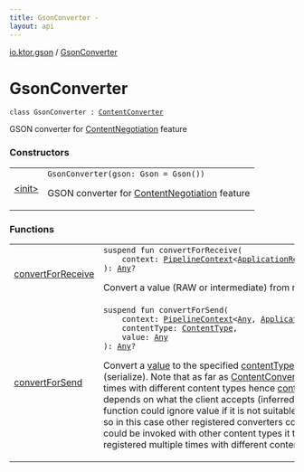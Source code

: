 ```yaml
---
title: GsonConverter - 
layout: api
---
```


<div class='api-docs-breadcrumbs'><a href="../index.html">io.ktor.gson</a> / <a href="./index.html">GsonConverter</a></div>

# GsonConverter

<div class="signature"><code><span class="keyword">class </span><span class="identifier">GsonConverter</span>&nbsp;<span class="symbol">:</span>&nbsp;<a href="../../io.ktor.features/-content-converter/index.html"><span class="identifier">ContentConverter</span></a></code></div>

GSON converter for <a href="../../io.ktor.features/-content-negotiation/index.html">ContentNegotiation</a> feature

### Constructors

<table class="api-docs-table">
<tbody>
<tr>
<td markdown="1">

<a href="-init-.html">&lt;init&gt;</a>


</td>
<td markdown="1">
<div class="signature"><code><span class="identifier">GsonConverter</span><span class="symbol">(</span><span class="parameterName" id="io.ktor.gson.GsonConverter$<init>(com.google.gson.Gson)/gson">gson</span><span class="symbol">:</span>&nbsp;<span class="identifier">Gson</span>&nbsp;<span class="symbol">=</span>&nbsp;Gson()<span class="symbol">)</span></code></div>

GSON converter for <a href="../../io.ktor.features/-content-negotiation/index.html">ContentNegotiation</a> feature


</td>
</tr>
</tbody>
</table>

### Functions

<table class="api-docs-table">
<tbody>
<tr>
<td markdown="1">

<a href="convert-for-receive.html">convertForReceive</a>


</td>
<td markdown="1">
<div class="signature"><code><span class="keyword">suspend</span> <span class="keyword">fun </span><span class="identifier">convertForReceive</span><span class="symbol">(</span><br/>&nbsp;&nbsp;&nbsp;&nbsp;<span class="parameterName" id="io.ktor.gson.GsonConverter$convertForReceive(io.ktor.util.pipeline.PipelineContext((io.ktor.request.ApplicationReceiveRequest, io.ktor.application.ApplicationCall)))/context">context</span><span class="symbol">:</span>&nbsp;<a href="../../io.ktor.util.pipeline/-pipeline-context/index.html"><span class="identifier">PipelineContext</span></a><span class="symbol">&lt;</span><a href="../../io.ktor.request/-application-receive-request/index.html"><span class="identifier">ApplicationReceiveRequest</span></a><span class="symbol">,</span>&nbsp;<a href="../../io.ktor.application/-application-call/index.html"><span class="identifier">ApplicationCall</span></a><span class="symbol">&gt;</span><br/><span class="symbol">)</span><span class="symbol">: </span><a href="https://kotlinlang.org/api/latest/jvm/stdlib/kotlin/-any/index.html"><span class="identifier">Any</span></a><span class="symbol">?</span></code></div>

Convert a value (RAW or intermediate) from receive pipeline (deserialize)


</td>
</tr>
<tr>
<td markdown="1">

<a href="convert-for-send.html">convertForSend</a>


</td>
<td markdown="1">
<div class="signature"><code><span class="keyword">suspend</span> <span class="keyword">fun </span><span class="identifier">convertForSend</span><span class="symbol">(</span><br/>&nbsp;&nbsp;&nbsp;&nbsp;<span class="parameterName" id="io.ktor.gson.GsonConverter$convertForSend(io.ktor.util.pipeline.PipelineContext((kotlin.Any, io.ktor.application.ApplicationCall)), io.ktor.http.ContentType, kotlin.Any)/context">context</span><span class="symbol">:</span>&nbsp;<a href="../../io.ktor.util.pipeline/-pipeline-context/index.html"><span class="identifier">PipelineContext</span></a><span class="symbol">&lt;</span><a href="https://kotlinlang.org/api/latest/jvm/stdlib/kotlin/-any/index.html"><span class="identifier">Any</span></a><span class="symbol">,</span>&nbsp;<a href="../../io.ktor.application/-application-call/index.html"><span class="identifier">ApplicationCall</span></a><span class="symbol">&gt;</span><span class="symbol">, </span><br/>&nbsp;&nbsp;&nbsp;&nbsp;<span class="parameterName" id="io.ktor.gson.GsonConverter$convertForSend(io.ktor.util.pipeline.PipelineContext((kotlin.Any, io.ktor.application.ApplicationCall)), io.ktor.http.ContentType, kotlin.Any)/contentType">contentType</span><span class="symbol">:</span>&nbsp;<a href="../../io.ktor.http/-content-type/index.html"><span class="identifier">ContentType</span></a><span class="symbol">, </span><br/>&nbsp;&nbsp;&nbsp;&nbsp;<span class="parameterName" id="io.ktor.gson.GsonConverter$convertForSend(io.ktor.util.pipeline.PipelineContext((kotlin.Any, io.ktor.application.ApplicationCall)), io.ktor.http.ContentType, kotlin.Any)/value">value</span><span class="symbol">:</span>&nbsp;<a href="https://kotlinlang.org/api/latest/jvm/stdlib/kotlin/-any/index.html"><span class="identifier">Any</span></a><br/><span class="symbol">)</span><span class="symbol">: </span><a href="https://kotlinlang.org/api/latest/jvm/stdlib/kotlin/-any/index.html"><span class="identifier">Any</span></a><span class="symbol">?</span></code></div>

Convert a <a href="convert-for-send.html#io.ktor.gson.GsonConverter$convertForSend(io.ktor.util.pipeline.PipelineContext((kotlin.Any, io.ktor.application.ApplicationCall)), io.ktor.http.ContentType, kotlin.Any)/value">value</a> to the specified <a href="convert-for-send.html#io.ktor.gson.GsonConverter$convertForSend(io.ktor.util.pipeline.PipelineContext((kotlin.Any, io.ktor.application.ApplicationCall)), io.ktor.http.ContentType, kotlin.Any)/contentType">contentType</a> to a value suitable for sending (serialize).
Note that as far as <a href="../../io.ktor.features/-content-converter/index.html">ContentConverter</a> could be registered multiple times with different content types
hence <a href="convert-for-send.html#io.ktor.gson.GsonConverter$convertForSend(io.ktor.util.pipeline.PipelineContext((kotlin.Any, io.ktor.application.ApplicationCall)), io.ktor.http.ContentType, kotlin.Any)/contentType">contentType</a> could be different depends on what the client accepts (inferred from Accept header).
This function could ignore value if it is not suitable for conversion and return <code>null</code> so in this case
other registered converters could be tried or this function could be invoked with other content types
it the converted has been registered multiple times with different content types


</td>
</tr>
</tbody>
</table>
